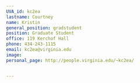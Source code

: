 ```yaml
---
UVA_id: kc2ea
lastname: Courtney
name: Kristin
general_position: gradstudent
position: Graduate Student
office: 119 Kerchof Hall
phone: 434-243-1115
email: kc2ea@virginia.edu
image:
personal_page: http://people.virginia.edu/~kc2ea/


---
```

